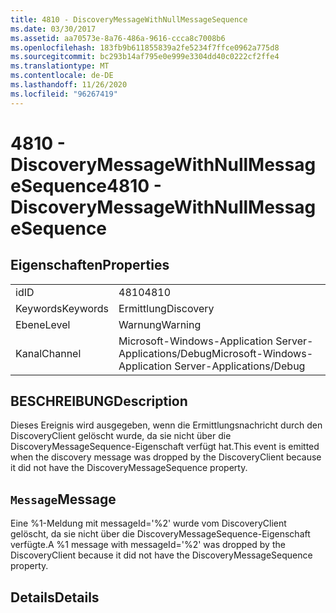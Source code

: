 ```yaml
---
title: 4810 - DiscoveryMessageWithNullMessageSequence
ms.date: 03/30/2017
ms.assetid: aa70573e-8a76-486a-9616-ccca8c7008b6
ms.openlocfilehash: 183fb9b611855839a2fe5234f7ffce0962a775d8
ms.sourcegitcommit: bc293b14af795e0e999e3304dd40c0222cf2ffe4
ms.translationtype: MT
ms.contentlocale: de-DE
ms.lasthandoff: 11/26/2020
ms.locfileid: "96267419"
---
```

# <a name="4810---discoverymessagewithnullmessagesequence"></a><span data-ttu-id="51d51-102">4810 - DiscoveryMessageWithNullMessageSequence</span><span class="sxs-lookup"><span data-stu-id="51d51-102">4810 - DiscoveryMessageWithNullMessageSequence</span></span>

## <a name="properties"></a><span data-ttu-id="51d51-103">Eigenschaften</span><span class="sxs-lookup"><span data-stu-id="51d51-103">Properties</span></span>  
  
|||  
|-|-|  
|<span data-ttu-id="51d51-104">id</span><span class="sxs-lookup"><span data-stu-id="51d51-104">ID</span></span>|<span data-ttu-id="51d51-105">4810</span><span class="sxs-lookup"><span data-stu-id="51d51-105">4810</span></span>|  
|<span data-ttu-id="51d51-106">Keywords</span><span class="sxs-lookup"><span data-stu-id="51d51-106">Keywords</span></span>|<span data-ttu-id="51d51-107">Ermittlung</span><span class="sxs-lookup"><span data-stu-id="51d51-107">Discovery</span></span>|  
|<span data-ttu-id="51d51-108">Ebene</span><span class="sxs-lookup"><span data-stu-id="51d51-108">Level</span></span>|<span data-ttu-id="51d51-109">Warnung</span><span class="sxs-lookup"><span data-stu-id="51d51-109">Warning</span></span>|  
|<span data-ttu-id="51d51-110">Kanal</span><span class="sxs-lookup"><span data-stu-id="51d51-110">Channel</span></span>|<span data-ttu-id="51d51-111">Microsoft-Windows-Application Server-Applications/Debug</span><span class="sxs-lookup"><span data-stu-id="51d51-111">Microsoft-Windows-Application Server-Applications/Debug</span></span>|  
  
## <a name="description"></a><span data-ttu-id="51d51-112">BESCHREIBUNG</span><span class="sxs-lookup"><span data-stu-id="51d51-112">Description</span></span>  

 <span data-ttu-id="51d51-113">Dieses Ereignis wird ausgegeben, wenn die Ermittlungsnachricht durch den DiscoveryClient gelöscht wurde, da sie nicht über die DiscoveryMessageSequence-Eigenschaft verfügt hat.</span><span class="sxs-lookup"><span data-stu-id="51d51-113">This event is emitted when the discovery message was dropped by the DiscoveryClient because it did not have the DiscoveryMessageSequence property.</span></span>  
  
## <a name="message"></a><span data-ttu-id="51d51-114">`Message`</span><span class="sxs-lookup"><span data-stu-id="51d51-114">Message</span></span>  

 <span data-ttu-id="51d51-115">Eine %1-Meldung mit messageId='%2' wurde vom DiscoveryClient gelöscht, da sie nicht über die DiscoveryMessageSequence-Eigenschaft verfügte.</span><span class="sxs-lookup"><span data-stu-id="51d51-115">A %1 message with messageId='%2' was dropped by the DiscoveryClient because it did not have the DiscoveryMessageSequence property.</span></span>  
  
## <a name="details"></a><span data-ttu-id="51d51-116">Details</span><span class="sxs-lookup"><span data-stu-id="51d51-116">Details</span></span>
